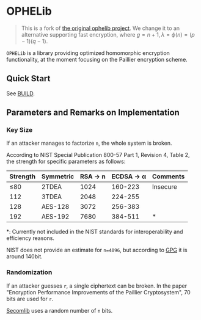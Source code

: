 # OPHELib

> This is a fork of [the original ophelib project](https://github.com/abb-iss/ophelib). We change it to an alternative supporting fast encryption, where $g=n+1, \lambda = \phi (n) = (p-1)(q-1)$.

`OPHELib` is a library providing optimized homomorphic encryption functionality, at the moment focusing on the Paillier encryption scheme.

## Quick Start
See [BUILD](BUILD.md).

## Parameters and Remarks on Implementation
### Key Size
If an attacker manages to factorize `n`, the whole system is broken.

According to NIST Special Publication 800-57 Part 1, Revision 4, Table 2, the strength
for specific parameters as follows:

| Strength | Symmetric | RSA -> n | ECDSA -> α | Comments |
|----------|-----------|----------|------------|----------|
| ≤80      | 2TDEA     | 1024     | 160-223    | Insecure |
| 112      | 3TDEA     | 2048     | 224-255    |          |
| 128      | AES-128   | 3072     | 256-383    |          |
| 192      | AES-192   | 7680     | 384-511    | *        |

*: Currently not included in the NIST standards for interoperability and
efficiency reasons.

NIST does not provide an estimate for `n=4096`, but according to [GPG](https://www.gnupg.org/faq/gnupg-faq.html#please_use_ecc) it is around 140bit.

### Randomization
If an attacker guesses `r`, a single ciphertext can be broken. In the paper "Encryption Performance Improvements of the Paillier Cryptosystem", 70 bits are used for `r`.

[Secomlib](https://github.com/mihaitodor/SeComLib) uses a random number of `n` bits.
